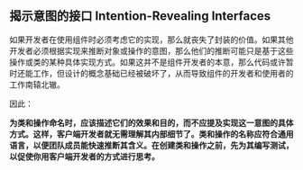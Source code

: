 ## 揭示意图的接口 Intention-Revealing Interfaces

如果开发者在使用组件时必须考虑它的实现，那么就丧失了封装的价值。如果其他开发者必须根据实现来推断对象或操作的意图，那么他们的推断可能只是基于这些操作或类的某种具体实现方式。如果这并不是组件开发者的本意，那么代码或许暂时还能工作，但设计的概念基础已经被破坏了，从而导致组件的开发者和使用者的工作南辕北辙。

因此：

**为类和操作命名时，应该描述它们的效果和目的，而不应提及实现这一意图的具体方式。这样，客户端开发者就无需理解其内部细节了。类和操作的名称应符合通用语言，以便团队成员能快速推断其含义。在创建类和操作之前，先为其编写测试，以促使你用客户端开发者的方式进行思考。**










